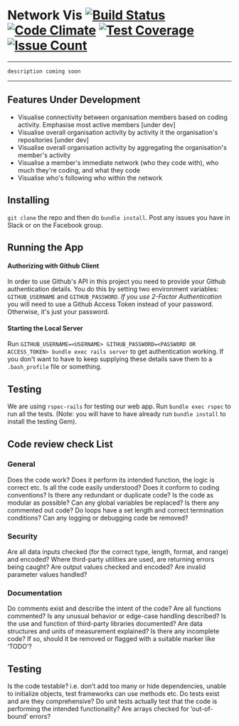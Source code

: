 # Network Vis [![Build Status](https://travis-ci.org/rmit-programming-club/network-vis.svg?branch=master)](https://travis-ci.org/rmit-programming-club/network-vis) [![Code Climate](https://codeclimate.com/github/rmit-programming-club/network-vis/badges/gpa.svg)](https://codeclimate.com/github/rmit-programming-club/network-vis) [![Test Coverage](https://codeclimate.com/github/rmit-programming-club/network-vis/badges/coverage.svg)](https://codeclimate.com/github/rmit-programming-club/network-vis/coverage) [![Issue Count](https://codeclimate.com/github/rmit-programming-club/network-vis/badges/issue_count.svg)](https://codeclimate.com/github/rmit-programming-club/network-vis)

-----

`description coming soon`

-----

## Features Under Development 

* Visualise connectivity between organisation members based on coding activity. Emphasise most active members [under dev]
* Visualise overall organisation activity by activity it the organisation's repositories [under dev]
* Visualise overall organisation activity by aggregating the organisation's member's activity
* Visualise a member's immediate network (who they code with), who much they're coding, and what they code
* Visualise who's following who within the network

## Installing 

`git clone` the repo and then do `bundle install`. Post any issues you have in Slack or on the Facebook group.

## Running the App

#### Authorizing with Github Client 

In order to use Github's API in this project you need to provide your Github authentication details. You do this by setting two environment variables: `GITHUB_USERNAME` and `GITHUB_PASSWORD`. *If you use 2-Factor Authentication* you will need to use a Github Access Token instead of your password. Otherwise, it's just your password.

#### Starting the Local Server

Run `GITHUB_USERNAME=<USERNAME> GITHUB_PASSWORD=<PASSWORD OR ACCESS_TOKEN> bundle exec rails server` to get authentication working. If you don't want to have to keep supplying these details save them to a `.bash_profile` file or something.


## Testing

We are using `rspec-rails` for testing our web app. Run `bundle exec rspec` to run all the tests. (Note: you will have to have already run `bundle install` to install the testing Gem).


## Code review check List


### General

Does the code work?
Does it perform its intended function, the logic is correct etc. Is all the code easily understood?
Does it conform to coding conventions?
Is there any redundant or duplicate code?
Is the code as modular as possible?
Can any global variables be replaced?
Is there any commented out code?
Do loops have a set length and correct termination conditions?
Can any logging or debugging code be removed?

### Security

Are all data inputs checked (for the correct type, length, format, and range) and encoded?
Where third-party utilities are used, are returning errors being caught?
Are output values checked and encoded?
Are invalid parameter values handled?

### Documentation

Do comments exist and describe the intent of the code?
Are all functions commented?
Is any unusual behavior or edge-case handling described?
Is the use and function of third-party libraries documented?
Are data structures and units of measurement explained?
Is there any incomplete code? If so, should it be removed or flagged with a suitable marker like ‘TODO’?

## Testing

Is the code testable? i.e. don’t add too many or hide dependencies, unable to initialize objects, test frameworks can use methods etc.
Do tests exist and are they comprehensive?
Do unit tests actually test that the code is performing the intended functionality? Are arrays checked for ‘out-of-bound’ errors?
